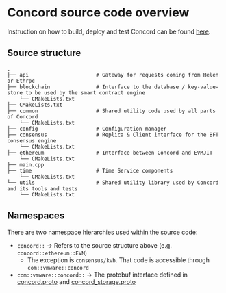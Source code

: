 # Concord source code overview

Instruction on how to build, deploy and test Concord can be found [here](../README.md).

## Source structure

```
.
├── api                      # Gateway for requests coming from Helen or Ethrpc
├── blockchain               # Interface to the database / key-value-store to be used by the smart contract engine
    └── CMakeLists.txt
├── CMakeLists.txt
├── common                   # Shared utility code used by all parts of Concord
    └── CMakeLists.txt
├── config                   # Configuration manager
├── consensus                # Replica & Client interface for the BFT consensus engine
    └── CMakeLists.txt
├── ethereum                 # Interface between Concord and EVMJIT
    └── CMakeLists.txt
├── main.cpp
├── time                     # Time Service components
    └── CMakeLists.txt
└── utils                    # Shared utility library used by Concord and its tools and tests
    └── CMakeLists.txt
```

## Namespaces

There are two namespace hierarchies used within the source code:
* `concord::` -> Refers to the source structure above (e.g. `concord::ethereum::EVM`)
  * The exception is `consensus/kvb`. That code is accessible through `com::vmware::concord`
* `com::vmware::concord::` -> The protobuf interface defined in [concord.proto](../../communication/src/main/proto/concord.proto) and [concord_storage.proto](../proto/concord_storage.proto)
